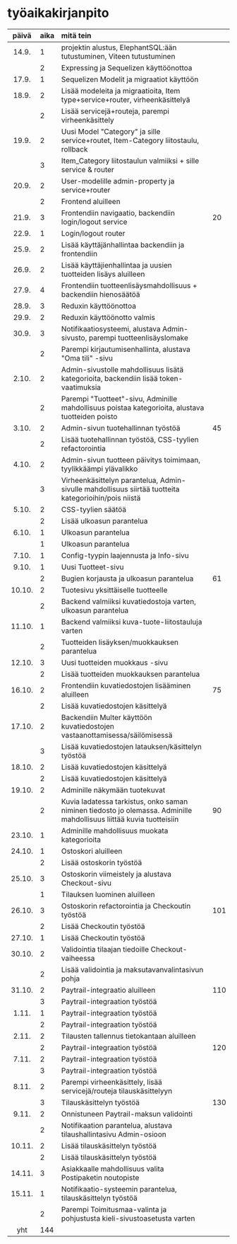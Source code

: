 # työaikakirjanpito

| päivä  | aika | mitä tein                                                                                                            |     |
| :----: | :--- | :------------------------------------------------------------------------------------------------------------------- | :-- |
| 14.9.  | 1    | projektin alustus, ElephantSQL:ään tutustuminen, Viteen tutustuminen                                                 |     |
|        | 2    | Expressing ja Sequelizen käyttöönottoa                                                                               |     |
| 17.9.  | 1    | Sequelizen Modelit ja migraatiot käyttöön                                                                            |     |
| 18.9.  | 2    | Lisää modeleita ja migraatioita, Item type+service+router, virheenkäsittelyä                                         |     |
|        | 2    | Lisää servicejä+routeja, parempi virheenkäsittely                                                                    |     |
| 19.9.  | 2    | Uusi Model "Category" ja sille service+routet, Item-Category liitostaulu, rollback                                   |     |
|        | 3    | Item_Category liitostaulun valmiiksi + sille service & router                                                        |     |
| 20.9.  | 2    | User-modelille admin-property ja service+router                                                                      |     |
|        | 2    | Frontend aluilleen                                                                                                   |     |
| 21.9.  | 3    | Frontendiin navigaatio, backendiin login/logout service                                                              | 20  |
| 22.9.  | 1    | Login/logout router                                                                                                  |     |
| 25.9.  | 2    | Lisää käyttäjänhallintaa backendiin ja frontendiin                                                                   |     |
| 26.9.  | 2    | Lisää käyttäjienhallintaa ja uusien tuotteiden lisäys aluilleen                                                      |     |
| 27.9.  | 4    | Frontendiin tuotteenlisäysmahdollisuus + backendiin hienosäätöä                                                      |     |
| 28.9.  | 3    | Reduxin käyttöönottoa                                                                                                |     |
| 29.9.  | 2    | Reduxin käyttöönotto valmis                                                                                          |     |
| 30.9.  | 3    | Notifikaatiosysteemi, alustava Admin-sivusto, parempi tuotteenlisäyslomake                                           |     |
|        | 2    | Parempi kirjautumisenhallinta, alustava "Oma tili" -sivu                                                             |     |
| 2.10.  | 2    | Admin-sivustolle mahdollisuus lisätä kategorioita, backendiin lisää token-vaatimuksia                                |     |
|        | 2    | Parempi "Tuotteet"-sivu, Adminille mahdollisuus poistaa kategorioita, alustava tuotteiden poisto                     |     |
| 3.10.  | 2    | Admin-sivun tuotehallinnan työstöä                                                                                   | 45  |
|        | 2    | Lisää tuotehallinnan työstöä, CSS-tyylien refactorointia                                                             |     |
| 4.10.  | 2    | Admin-sivun tuotteen päivitys toimimaan, tyylikkäämpi ylävalikko                                                     |     |
|        | 3    | Virheenkäsittelyn parantelua, Admin-sivulle mahdollisuus siirtää tuotteita kategorioihin/pois niistä                 |     |
| 5.10.  | 2    | CSS-tyylien säätöä                                                                                                   |     |
|        | 2    | Lisää ulkoasun parantelua                                                                                            |     |
| 6.10.  | 1    | Ulkoasun parantelua                                                                                                  |     |
|        | 1    | Ulkoasun parantelua                                                                                                  |     |
| 7.10.  | 1    | Config-tyypin laajennusta ja Info-sivu                                                                               |     |
| 9.10.  | 1    | Uusi Tuotteet-sivu                                                                                                   |     |
|        | 2    | Bugien korjausta ja ulkoasun parantelua                                                                              | 61  |
| 10.10. | 2    | Tuotesivu yksittäiselle tuotteelle                                                                                   |     |
|        | 2    | Backend valmiiksi kuvatiedostoja varten, ulkoasun parantelua                                                         |     |
| 11.10. | 1    | Backend valmiiksi kuva-tuote-liitostauluja varten                                                                    |     |
|        | 2    | Tuotteiden lisäyksen/muokkauksen parantelua                                                                          |     |
| 12.10. | 3    | Uusi tuotteiden muokkaus -sivu                                                                                       |     |
|        | 2    | Lisää tuotteiden muokkauksen parantelua                                                                              |     |
| 16.10. | 2    | Frontendiin kuvatiedostojen lisääminen aluilleen                                                                     | 75  |
|        | 2    | Lisää kuvatiedostojen käsittelyä                                                                                     |     |
| 17.10. | 2    | Backendiin Multer käyttöön kuvatiedostojen vastaanottamisessa/säilömisessä                                           |     |
|        | 3    | Lisää kuvatiedostojen latauksen/käsittelyn työstöä                                                                   |     |
| 18.10. | 2    | Lisää kuvatiedostojen käsittelyä                                                                                     |     |
|        | 2    | Lisää kuvatiedostojen käsittelyä                                                                                     |     |
| 19.10. | 2    | Adminille näkymään tuotekuvat                                                                                        |     |
|        | 2    | Kuvia ladatessa tarkistus, onko saman niminen tiedosto jo olemassa. Adminille mahdollisuus liittää kuvia tuotteisiin | 90  |
| 23.10. | 1    | Adminille mahdollisuus muokata kategorioita                                                                          |     |
| 24.10. | 1    | Ostoskori aluilleen                                                                                                  |     |
|        | 2    | Lisää ostoskorin työstöä                                                                                             |     |
| 25.10. | 3    | Ostoskorin viimeistely ja alustava Checkout-sivu                                                                     |     |
|        | 1    | Tilauksen luominen aluilleen                                                                                         |     |
| 26.10. | 3    | Ostoskorin refactorointia ja Checkoutin työstöä                                                                      | 101 |
|        | 2    | Lisää Checkoutin työstöä                                                                                             |     |
| 27.10. | 1    | Lisää Checkoutin työstöä                                                                                             |     |
| 30.10. | 2    | Validointia tilaajan tiedoille Checkout-vaiheessa                                                                    |     |
|        | 2    | Lisää validointia ja maksutavanvalintasivun pohja                                                                    |     |
| 31.10. | 2    | Paytrail-integraatio aluilleen                                                                                       | 110 |
|        | 3    | Paytrail-integraation työstöä                                                                                        |     |
| 1.11.  | 1    | Paytrail-integraation työstöä                                                                                        |     |
|        | 2    | Paytrail-integraation työstöä                                                                                        |     |
| 2.11.  | 2    | Tilausten tallennus tietokantaan aluilleen                                                                           |     |
|        | 2    | Paytrail-integraation työstöä                                                                                        | 120 |
| 7.11.  | 2    | Paytrail-integraation työstöä                                                                                        |     |
|        | 3    | Paytrail-integraation työstöä                                                                                        |     |
| 8.11.  | 2    | Parempi virheenkäsittely, lisää servicejä/routeja tilauskäsittelyyn                                                  |     |
|        | 3    | Tilauskäsittelyn työstöä                                                                                             | 130 |
| 9.11.  | 2    | Onnistuneen Paytrail-maksun validointi                                                                               |     |
|        | 2    | Notifikaation parantelua, alustava tilaushallintasivu Admin-osioon                                                   |     |
| 10.11. | 2    | Lisää tilauskäsittelyn työstöä                                                                                       |     |
|        | 2    | Lisää tilauskäsittelyn työstöä                                                                                       |     |
| 14.11. | 3    | Asiakkaalle mahdollisuus valita Postipaketin noutopiste                                                              |     |
| 15.11. | 1    | Notifikaatio-systeemin parantelua, tilauskäsittelyn työstöä                                                          |     |
|        | 2    | Parempi Toimitusmaa-valinta ja pohjustusta kieli-sivustoasetusta varten                                              |     |
|  yht   | 144  |                                                                                                                      |     |
